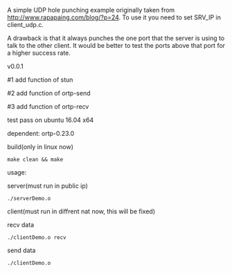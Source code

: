 A simple UDP hole punching example originally taken from
http://www.rapapaing.com/blog/?p=24.
To use it you need to set SRV_IP in client_udp.c.

A drawback is that it always punches the one port
that the server is using to talk to the other client.
It would be better to test the ports above that port
for a higher success rate.


v0.0.1

#1 add function of stun

#2 add function of ortp-send

#3 add function of ortp-recv

test pass on ubuntu 16.04 x64


dependent:
ortp-0.23.0

build(only in linux now)

    make clean && make

usage:

server(must run in public ip)

    ./serverDemo.o


client(must run in diffrent nat now, this will be fixed)

recv data

    ./clientDemo.o recv
    
send data

    ./clientDemo.o

